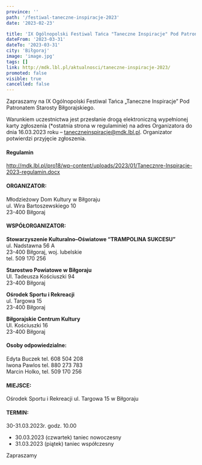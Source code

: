 ```yaml
---
province: ''
path: '/festiwal-taneczne-inspiracje-2023'
date: '2023-02-23'

title: 'IX Ogólnopolski Festiwal Tańca "Taneczne Inspiracje" Pod Patronatem Starosty Biłgorajskiego'
dateFrom: '2023-03-31'
dateTo: '2023-03-31'
city: 'Biłgoraj'
image: 'image.jpg'
tags: []
link: http://mdk.lbl.pl/aktualnosci/taneczne-inspiracje-2023/
promoted: false
visible: true
cancelled: false
---
```

Zapraszamy na IX Ogólnopolski Festiwal Tańca „Taneczne Inspiracje” Pod Patronatem Starosty Biłgorajskiego.

Warunkiem uczestnictwa jest przesłanie drogą elektroniczną wypełnionej karty zgłoszenia (*ostatnia strona w regulaminie) na adres Organizatora do dnia 16.03.2023 roku – taneczneinspiracje@mdk.lbl.pl. Organizator potwierdzi przyjęcie zgłoszenia.

#### Regulamin
http://mdk.lbl.pl/pro18/wp-content/uploads/2023/01/Tanecznre-Inspiracje-2023-regulamin.docx

#### ORGANIZATOR:

Młodzieżowy Dom Kultury w Biłgoraju \
ul. Wira Bartoszewskiego 10 \
23-400 Biłgoraj



#### WSPÓŁORGANIZATOR:

**Stowarzyszenie Kulturalno–Oświatowe “TRAMPOLINA SUKCESU”** \
ul. Nadstawna 56 A \
23-400 Biłgoraj, woj. lubelskie \
tel. 509 170 256

**Starostwo Powiatowe w Biłgoraju** \
Ul. Tadeusza Kościuszki 94 \
23-400 Biłgoraj

**Ośrodek Sportu i Rekreacji** \
ul. Targowa 15 \
23-400 Biłgoraj

**Biłgorajskie Centrum Kultury** \
Ul. Kościuszki 16 \
23-400 Biłgoraj

#### Osoby odpowiedzialne:
Edyta Buczek tel. 608 504 208 \
Iwona Pawlos tel. 880 273 783 \
Marcin Holko, tel. 509 170 256

#### MIEJSCE:
Ośrodek Sportu i Rekreacji ul. Targowa 15 w Biłgoraju

#### TERMIN:
30-31.03.2023r. godz. 10.00

- 30.03.2023 (czwartek) taniec nowoczesny
- 31.03.2023 (piątek) taniec współczesny

Zapraszamy

